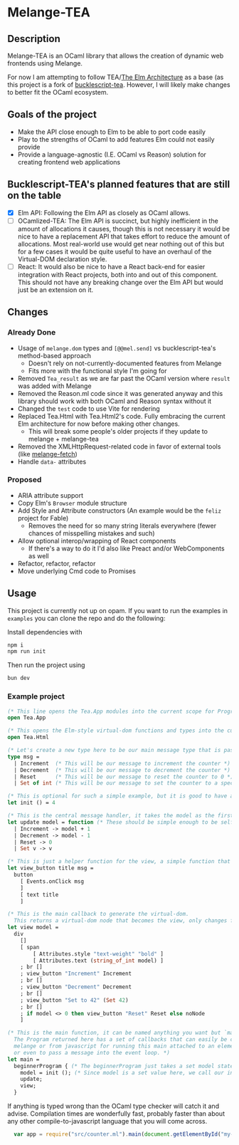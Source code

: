 # Melange-TEA

## Description

Melange-TEA is an OCaml library that allows the creation of dynamic web frontends using Melange.

For now I am attempting to follow TEA/[The Elm Architecture](https://guide.elm-lang.org/architecture/) as a base (as this project is a fork of [bucklescript-tea](https://github.com/OvermindDL1/bucklescript-tea). However, I will likely make changes to better fit the OCaml ecosystem.

## Goals of the project

- Make the API close enough to Elm to be able to port code easily
- Play to the strengths of OCaml to add features Elm could not easily provide
- Provide a language-agnostic (I.E. OCaml vs Reason) solution for creating frontend web applications

## Bucklescript-TEA's planned features that are still on the table

- [x] Elm API: Following the Elm API as closely as OCaml allows.
- [ ] OCamlized-TEA: The Elm API is succinct, but highly inefficient in the amount of allocations it causes, though this is not necessary it would be nice to have a replacement API that takes effort to reduce the amount of allocations. Most real-world use would get near nothing out of this but for a few cases it would be quite useful to have an overhaul of the Virtual-DOM declaration style.
- [ ] React: It would also be nice to have a React back-end for easier integration with React projects, both into and out of this component. This should not have any breaking change over the Elm API but would just be an extension on it.

## Changes

### Already Done

- Usage of `melange.dom` types and `[@@mel.send]` vs bucklescript-tea's method-based approach
    - Doesn't rely on not-currently-documented features from Melange
    - Fits more with the functional style I'm going for
- Removed `Tea_result` as we are far past the OCaml version where `result` was added with Melange
- Removed the Reason.ml code since it was generated anyway and this library should work with both OCaml and Reason syntax without it
- Changed the `test` code to use Vite for rendering
- Replaced Tea.Html with Tea.Html2's code. Fully embracing the current Elm architecture for now before making other changes.
    - This will break some people's older projects if they update to melange + melange-tea
- Removed the XMLHttpRequest-related code in favor of external tools (like [melange-fetch](https://github.com/melange-community/melange-fetch))
- Handle `data-` attributes

### Proposed

- ARIA attribute support
- Copy Elm's `Browser` module structure
- Add Style and Attribute constructors (An example would be the `feliz` project for Fable)
    - Removes the need for so many string literals everywhere (fewer chances of misspelling mistakes and such)
- Allow optional interop/wrapping of React components
    - If there's a way to do it I'd also like Preact and/or WebComponents as well
- Refactor, refactor, refactor
- Move underlying Cmd code to Promises

## Usage

This project is currently not up on opam. If you want to run the examples in `examples` you can clone the repo and do the following:

Install dependencies with

```bash
npm i
npm run init
```

Then run the project using

```bash
bun dev
```

### Example project

```ocaml
(* This line opens the Tea.App modules into the current scope for Program access functions and types *)
open Tea.App

(* This opens the Elm-style virtual-dom functions and types into the current scope *)
open Tea.Html

(* Let's create a new type here to be our main message type that is passed around *)
type msg =
  | Increment  (* This will be our message to increment the counter *)
  | Decrement  (* This will be our message to decrement the counter *)
  | Reset      (* This will be our message to reset the counter to 0 *)
  | Set of int (* This will be our message to set the counter to a specific value *)

(* This is optional for such a simple example, but it is good to have an `init` function to define your initial model default values, the model for Counter is just an integer *)
let init () = 4

(* This is the central message handler, it takes the model as the first argument *)
let update model = function (* These should be simple enough to be self-explanatory, mutate the model based on the message, easy to read and follow *)
  | Increment -> model + 1
  | Decrement -> model - 1
  | Reset -> 0
  | Set v -> v

(* This is just a helper function for the view, a simple function that returns a button based on some argument *)
let view_button title msg =
  button
    [ Events.onClick msg
    ]
    [ text title
    ]

(* This is the main callback to generate the virtual-dom.
  This returns a virtual-dom node that becomes the view, only changes from call-to-call are set on the real DOM for efficiency, this is also only called once per frame even with many messages sent in within that frame, otherwise does nothing *)
let view model =
  div
    []
    [ span
        [ Attributes.style "text-weight" "bold" ]
        [ Attributes.text (string_of_int model) ]
    ; br []
    ; view_button "Increment" Increment
    ; br []
    ; view_button "Decrement" Decrement
    ; br []
    ; view_button "Set to 42" (Set 42)
    ; br []
    ; if model <> 0 then view_button "Reset" Reset else noNode
    ]

(* This is the main function, it can be named anything you want but `main` is traditional.
  The Program returned here has a set of callbacks that can easily be called from
  melange or from javascript for running this main attached to an element,
  or even to pass a message into the event loop. *)
let main =
  beginnerProgram { (* The beginnerProgram just takes a set model state and the update and view functions *)
    model = init (); (* Since model is a set value here, we call our init function to generate that value *)
    update;
    view;
  }
```

If anything is typed wrong than the OCaml type checker will catch it and advise. Compilation times are wonderfully fast, probably faster than about any other compile-to-javascript language that you will come across.

```javascript
  var app = require("src/counter.ml").main(document.getElementById("my-element"));
```
